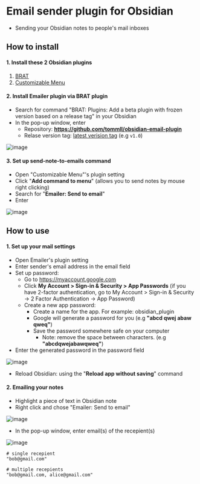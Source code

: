# Email sender plugin for Obsidian
- Sending your Obsidian notes to people's mail inboxes

## How to install
#### 1. Install these 2 Obsidian plugins
  1. [BRAT](https://obsidian.md/plugins?id=obsidian42-brat)
  2. [Customizable Menu](https://obsidian.md/plugins?id=customizable-menu)

#### 2. Install Emailer plugin via BRAT plugin
* Search for command "BRAT: Plugins: Add a beta plugin with frozen version based on a release tag" in your Obsidian
* In the pop-up window, enter
  * Repository: **https://github.com/tommll/obsidian-email-plugin**
  * Relase version tag: [latest verision tag](https://github.com/tommll/obsidian-email-plugin/releases/latest) (e.g `v1.0`)

![image](https://github.com/tommll/obsidian-email-plugin/assets/63462213/1bd81984-1164-4bd5-a365-85d02d496312)

#### 3. Set up send-note-to-emails command
* Open "Customizable Menu"'s plugin setting
* Click "**Add command to menu**" (allows you to send notes by mouse right clicking)
* Search for "**Emailer: Send to email**"
* Enter

![image](https://github.com/tommll/obsidian-email-plugin/assets/63462213/77a16c1e-22af-4fe7-a471-ef5ea3b329a8)

## How to use
#### 1. Set up your mail settings
  * Open Emailer's plugin setting
  * Enter sender's email address in the email field
  * Set up password:
    * Go to https://myaccount.google.com
    * Click **My Account > Sign-in & Security > App Passwords** (if you have 2-factor authentication, go to My Account > Sign-in & Security -> 2 Factor Authentication -> App Password)
    * Create a new app password:
      * Create a name for the app. For example: obsidian_plugin
      * Google will generate a password for you (e.g **"abcd qwej abaw qweq"**)
      * Save the password somewhere safe on your computer
        * Note: remove the space between characters. (e.g **"abcdqwejabawqweq"**) 
  * Enter the generated password in the password field

![image](https://github.com/tommll/obsidian-email-plugin/assets/63462213/5b248db1-23dc-4f7a-a6ac-ab44eaddfd7b)

* Reload Obsidian: using the "**Reload app without saving**" command

#### 2. Emailing your notes 
* Highlight a piece of text in Obsidian note
* Right click and chose "Emailer: Send to email"

![image](https://github.com/tommll/obsidian-email-plugin/assets/63462213/603af892-4a5d-45b1-bf2f-81af14c59d34)

* In the pop-up window, enter email(s) of the recepient(s)

![image](https://github.com/tommll/obsidian-email-plugin/assets/63462213/18ffe02f-a9d0-4dd6-b683-6499598dabff)

```
# single recepient
"bob@gmail.com"

# multiple recepients
"bob@gmail.com, alice@gmail.com"
```
